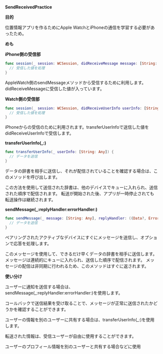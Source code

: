 **SendReceivedPractice**

**目的**

位置情報アプリを作るためにApple WatchとiPhoneの通信を学習する必要があったため。

**めも**

**iPhone側の受信部**

```swift
func session(_ session: WCSession, didReceiveMessage message: [String: Any]) {
  // 受信した値を処理
}
```

AppleWatch側のsendMessageメソッドから受信するために利用します。didReceiveMessageに受信した値が入っています。

**Watch側の受信部**

```swift
func session(_ session: WCSession, didReceiveUserInfo userInfo: [String: Any] = [:]) {
  // 受信した値を処理
}
```

iPhoneからの受信のために利用されます。transferUserInfoで送信した値をdidReceiveUserInfoで受信します。

**transferUserInfo(_:)**

```swift
func transferUserInfo(_ userInfo: [String: Any]) {
  // データを送信
}
```

データの辞書を相手に送信し、それが配信されていることを確認する場合は、このメソッドを呼び出します。

この方法を使用して送信された辞書は、他のデバイスでキューに入れられ、送信された順序で配信されます。
転送が開始された後、アプリが一時停止されても転送操作は継続されます。

**sendMessage(_:replyHandler:errorHandler:)**

```swift
func sendMessage(_ message: [String: Any], replyHandler: ((Data?, Error?) -> Void)?, errorHandler: ((Error?) -> Void)?) {
  // データを送信
}
```

ペアリングされたアクティブなデバイスにすぐにメッセージを送信し、オプションで応答を処理します。

このメッセージを使用して、できるだけ早くデータの辞書を相手に送信します。
メッセージは連続的にキューに入れられ、送信した順序で配信されます。
メッセージの配信は非同期に行われるため、このメソッドはすぐに返されます。

**使い分け**

ユーザーに通知を送信する場合は、sendMessage(_:replyHandler:errorHandler:)を使用します。

コールバックで送信結果を受け取ることで、メッセージが正常に送信されたかどうかを確認することができます。

ユーザーの情報を別のユーザーに共有する場合は、transferUserInfo(_:)を使用します。

転送された情報は、受信ユーザーが自由に使用することができます。

ユーザーのプロフィール情報を別のユーザーと共有する場合などに使用
